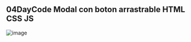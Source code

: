 ## 04DayCode Modal con boton arrastrable HTML CSS JS

![image](https://lh3.googleusercontent.com/pw/ABLVV85UdPCuLOw195MBvQ_LBPB_Kc99P9xXX-4EdOsNRB31MTTGwqA8RJTWTNxSVcCfhIUb8TVtMz1ZuqocUR8lxg0eJ4byvxB2phdd2mC8WkRYGhPISwcqqZzeQyx3nPZPCNlm1xEVfW_nVHOF59eo7ttW=w1140-h641-s-no-gm?authuser=0)
